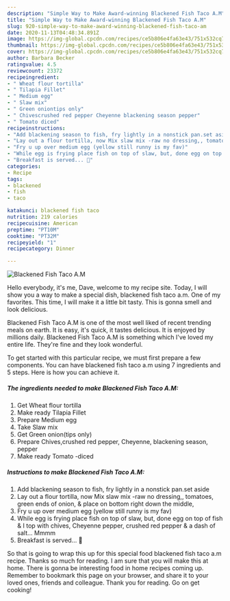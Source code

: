 ```yaml
---
description: "Simple Way to Make Award-winning Blackened Fish Taco A.M"
title: "Simple Way to Make Award-winning Blackened Fish Taco A.M"
slug: 920-simple-way-to-make-award-winning-blackened-fish-taco-am
date: 2020-11-13T04:48:34.891Z
image: https://img-global.cpcdn.com/recipes/ce5b806e4fa63e43/751x532cq70/blackened-fish-taco-am-recipe-main-photo.jpg
thumbnail: https://img-global.cpcdn.com/recipes/ce5b806e4fa63e43/751x532cq70/blackened-fish-taco-am-recipe-main-photo.jpg
cover: https://img-global.cpcdn.com/recipes/ce5b806e4fa63e43/751x532cq70/blackened-fish-taco-am-recipe-main-photo.jpg
author: Barbara Becker
ratingvalue: 4.5
reviewcount: 23372
recipeingredient:
- " Wheat flour tortilla"
- " Tilapia Fillet"
- " Medium egg"
- " Slaw mix"
- " Green oniontips only"
- " Chivescrushed red pepper Cheyenne blackening season pepper"
- " Tomato diced"
recipeinstructions:
- "Add blackening season to fish, fry lightly in a nonstick pan.set aside"
- "Lay out a flour tortilla, now Mix slaw mix -raw no dressing,, tomatoes, green ends of onion, &amp; place on bottom right down the middle,"
- "Fry u up over medium egg (yellow still runny is my fav)"
- "While egg is frying place fish on top of slaw, but, done egg on top of fish &amp; I top with chives, Cheyenne pepper, crushed red pepper &amp; a dash of salt... Mmmm"
- "Breakfast is served... 👅"
categories:
- Recipe
tags:
- blackened
- fish
- taco

katakunci: blackened fish taco 
nutrition: 219 calories
recipecuisine: American
preptime: "PT10M"
cooktime: "PT32M"
recipeyield: "1"
recipecategory: Dinner

---
```



![Blackened Fish Taco A.M](https://img-global.cpcdn.com/recipes/ce5b806e4fa63e43/751x532cq70/blackened-fish-taco-am-recipe-main-photo.jpg)

Hello everybody, it's me, Dave, welcome to my recipe site. Today, I will show you a way to make a special dish, blackened fish taco a.m. One of my favorites. This time, I will make it a little bit tasty. This is gonna smell and look delicious.

Blackened Fish Taco A.M is one of the most well liked of recent trending meals on earth. It is easy, it's quick, it tastes delicious. It is enjoyed by millions daily. Blackened Fish Taco A.M is something which I've loved my entire life. They're fine and they look wonderful.




To get started with this particular recipe, we must first prepare a few components. You can have blackened fish taco a.m using 7 ingredients and 5 steps. Here is how you can achieve it.

<!--inarticleads1-->

##### The ingredients needed to make Blackened Fish Taco A.M:

1. Get  Wheat flour tortilla
1. Make ready  Tilapia Fillet
1. Prepare  Medium egg
1. Take  Slaw mix
1. Get  Green onion(tips only)
1. Prepare  Chives,crushed red pepper, Cheyenne, blackening season, pepper
1. Make ready  Tomato -diced




<!--inarticleads2-->

##### Instructions to make Blackened Fish Taco A.M:

1. Add blackening season to fish, fry lightly in a nonstick pan.set aside
1. Lay out a flour tortilla, now Mix slaw mix -raw no dressing,, tomatoes, green ends of onion, &amp; place on bottom right down the middle,
1. Fry u up over medium egg (yellow still runny is my fav)
1. While egg is frying place fish on top of slaw, but, done egg on top of fish &amp; I top with chives, Cheyenne pepper, crushed red pepper &amp; a dash of salt... Mmmm
1. Breakfast is served... 👅




So that is going to wrap this up for this special food blackened fish taco a.m recipe. Thanks so much for reading. I am sure that you will make this at home. There is gonna be interesting food in home recipes coming up. Remember to bookmark this page on your browser, and share it to your loved ones, friends and colleague. Thank you for reading. Go on get cooking!
